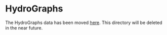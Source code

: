 # HydroGraphs
The HydroGraphs data has been moved [here](https://github.com/zavalab/ML/tree/master/HydroGraphs). This directory will be deleted in the near future. 